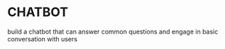 # CHATBOT
build a chatbot that can answer common questions and engage in basic conversation with users
